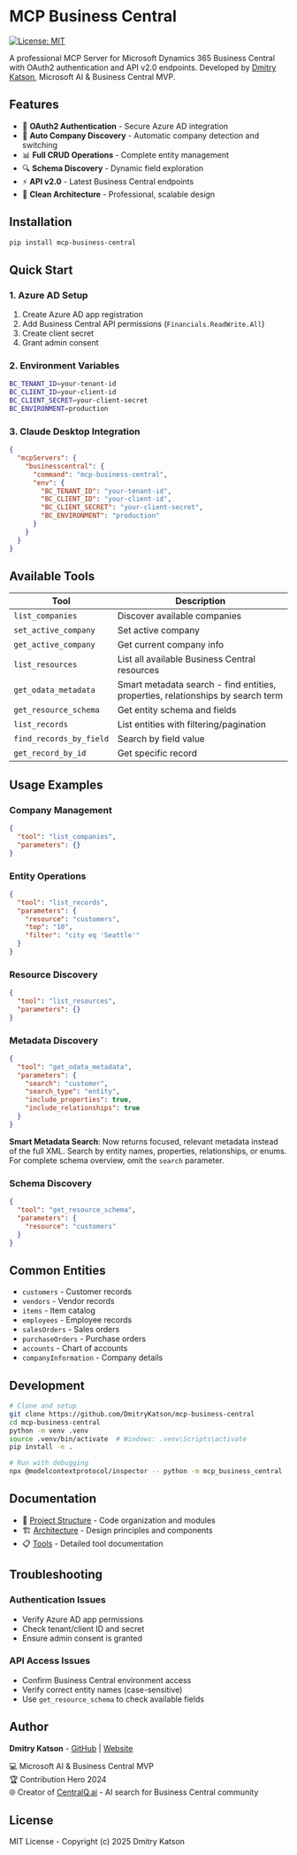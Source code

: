 # MCP Business Central

[![License: MIT](https://img.shields.io/badge/License-MIT-blue.svg)](https://opensource.org/licenses/MIT)

A professional MCP Server for Microsoft Dynamics 365 Business Central with OAuth2 authentication and API v2.0 endpoints. Developed by [Dmitry Katson](https://github.com/DmitryKatson), Microsoft AI & Business Central MVP.

## Features

- 🔐 **OAuth2 Authentication** - Secure Azure AD integration
- 🏢 **Auto Company Discovery** - Automatic company detection and switching
- 📊 **Full CRUD Operations** - Complete entity management
- 🔍 **Schema Discovery** - Dynamic field exploration
- ⚡ **API v2.0** - Latest Business Central endpoints
- 🧩 **Clean Architecture** - Professional, scalable design

## Installation

```bash
pip install mcp-business-central
```

## Quick Start

### 1. Azure AD Setup

1. Create Azure AD app registration
2. Add Business Central API permissions (`Financials.ReadWrite.All`)
3. Create client secret
4. Grant admin consent

### 2. Environment Variables

```bash
BC_TENANT_ID=your-tenant-id
BC_CLIENT_ID=your-client-id
BC_CLIENT_SECRET=your-client-secret
BC_ENVIRONMENT=production
```

### 3. Claude Desktop Integration

```json
{
  "mcpServers": {
    "businesscentral": {
      "command": "mcp-business-central",
      "env": {
        "BC_TENANT_ID": "your-tenant-id",
        "BC_CLIENT_ID": "your-client-id",
        "BC_CLIENT_SECRET": "your-client-secret",
        "BC_ENVIRONMENT": "production"
      }
    }
  }
}
```

## Available Tools

| Tool | Description |
|------|-------------|
| `list_companies` | Discover available companies |
| `set_active_company` | Set active company |
| `get_active_company` | Get current company info |
| `list_resources` | List all available Business Central resources |
| `get_odata_metadata` | Smart metadata search - find entities, properties, relationships by search term |
| `get_resource_schema` | Get entity schema and fields |
| `list_records` | List entities with filtering/pagination |
| `find_records_by_field` | Search by field value |
| `get_record_by_id` | Get specific record |

## Usage Examples

### Company Management
```json
{
  "tool": "list_companies",
  "parameters": {}
}
```

### Entity Operations
```json
{
  "tool": "list_records",
  "parameters": {
    "resource": "customers",
    "top": "10",
    "filter": "city eq 'Seattle'"
  }
}
```

### Resource Discovery
```json
{
  "tool": "list_resources",
  "parameters": {}
}
```

### Metadata Discovery
```json
{
  "tool": "get_odata_metadata",
  "parameters": {
    "search": "customer",
    "search_type": "entity",
    "include_properties": true,
    "include_relationships": true
  }
}
```

**Smart Metadata Search**: Now returns focused, relevant metadata instead of the full XML. Search by entity names, properties, relationships, or enums. For complete schema overview, omit the `search` parameter.

### Schema Discovery
```json
{
  "tool": "get_resource_schema",
  "parameters": {
    "resource": "customers"
  }
}
```

## Common Entities

- `customers` - Customer records
- `vendors` - Vendor records
- `items` - Item catalog
- `employees` - Employee records
- `salesOrders` - Sales orders
- `purchaseOrders` - Purchase orders
- `accounts` - Chart of accounts
- `companyInformation` - Company details

## Development

```bash
# Clone and setup
git clone https://github.com/DmitryKatson/mcp-business-central
cd mcp-business-central
python -m venv .venv
source .venv/bin/activate  # Windows: .venv\Scripts\activate
pip install -e .

# Run with debugging
npx @modelcontextprotocol/inspector -- python -m mcp_business_central
```

## Documentation

- 📁 [Project Structure](.aidocs/PROJECT_STRUCTURE.md) - Code organization and modules
- 🏗️ [Architecture](.aidocs/ARCHITECTURE.md) - Design principles and components
- 📋 [Tools](.aidocs/TOOLS.md) - Detailed tool documentation

## Troubleshooting

### Authentication Issues
- Verify Azure AD app permissions
- Check tenant/client ID and secret
- Ensure admin consent is granted

### API Access Issues
- Confirm Business Central environment access
- Verify correct entity names (case-sensitive)
- Use `get_resource_schema` to check available fields

## Author

**Dmitry Katson** - [GitHub](https://github.com/DmitryKatson) | [Website](https://katson.com)

💻 Microsoft AI & Business Central MVP  
🏆 Contribution Hero 2024  
🌐 Creator of [CentralQ.ai](https://centralq.ai) - AI search for Business Central community

## License

MIT License - Copyright (c) 2025 Dmitry Katson